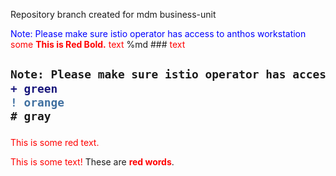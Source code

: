 Repository branch created for mdm business-unit


<span style="color:blue"> Note: Please make sure istio operator has access to anthos workstation </span>
<span style="color:red">some **This is Red Bold.** text</span>
%md ###  <span style="color:red">text</span>

<h2>

```diff
Note: Please make sure istio operator has access to anthos workstation 
+ green
! orange
# gray
```

</h2>

<p style='color:red'>This is some red text.</p>
<font color="red">This is some text!</font>
These are <b style='color:red'>red words</b>.
